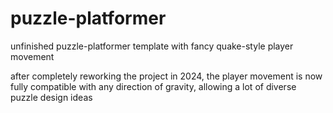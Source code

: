# puzzle-platformer
 unfinished puzzle-platformer template with fancy quake-style player movement
 
 after completely reworking the project in 2024, the player movement is now fully compatible with any direction of gravity, allowing a lot of diverse puzzle design ideas
